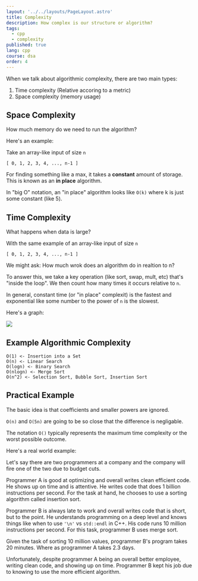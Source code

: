 ```yaml
---
layout: '../../layouts/PageLayout.astro'
title: Complexity
description: How complex is our structure or algorithm?
tags:
  - cpp
  - complexity
published: true
lang: cpp
course: dsa
order: 4
---
```


When we talk about algorithmic complexity, there are two main types:
1. Time complexity (Relative accoring to a metric)
2. Space complexity (memory usage)

## Space Complexity
How much memory do we need to run the algorithm?

Here's an example:

Take an array-like input of size `n`
```
[ 0, 1, 2, 3, 4, ..., n-1 ]
```
For finding something like a max, it takes a **constant** amount of storage. This is known as an **in place** algorithm.

In "big O" notation, an "in place" algorithm looks like `O(k)` where k is just some constant (like 5).

## Time Complexity
What happens when data is large?

With the same example of an array-like input of size `n`
```
[ 0, 1, 2, 3, 4, ..., n-1 ]
```

We might ask: How much wrok does an algorithm do in realtion to n?

To answer this, we take a key operation (like sort, swap, mult, etc) that's "inside the loop". We then count how many times it occurs relative to `n`.

In general, constant time (or "in place" complexit) is the fastest and exponential like some number to the power of `n` is the slowest.

Here's a graph:

![](/imgs/cpp/time_complexity.jpeg)

## Example Algorithmic Complexity
```
O(1) <- Insertion into a Set
O(n) <- Linear Search
O(logn) <- Binary Search
O(nlogn) <- Merge Sort
O(n^2) <- Selection Sort, Bubble Sort, Insertion Sort
```

## Practical Example

The basic idea is that coefficients and smaller powers are ignored.

`O(n)` and `O(5n)` are going to be so close that the difference is negligable.

The notation `O()` typically represents the maximum time complexity or the worst possible outcome.

Here's a real world example:

Let's say there are two programmers at a company and the company will fire one of the two due to budget cuts.

Programmer A is good at optimizing and overall writes clean efficient code. He shows up on time and is attentive. He writes code that does 1 billion instructions per second. For the task at hand, he chooses to use a sorting algorithm called insertion sort.

Programmer B is always late to work and overall writes code that is short, but to the point. He understands programming on a deep level and knows things like when to use `'\n'` vs `std::endl` in C++. His code runs 10 million instructions per second. For this task, programmer B uses merge sort.

Given the task of sorting 10 million values, programmer B's program takes 20 minutes. Where as programmer A takes 2.3 days.

Unfortunately, despite programmer A being an overall better employee, writing clean code, and showing up on time. Programmer B kept his job due to knowing to use the more efficient algorithm.
